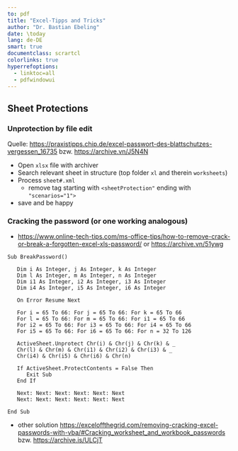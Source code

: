 ```yaml
---
to: pdf
title: "Excel-Tipps and Tricks"
author: "Dr. Bastian Ebeling"
date: \today
lang: de-DE
smart: true
documentclass: scrartcl
colorlinks: true
hyperrefoptions:
  - linktoc=all
  - pdfwindowui
---
```


## Sheet Protections

### Unprotection by file edit

Quelle: <https://praxistipps.chip.de/excel-passwort-des-blattschutzes-vergessen_16735> bzw. <https://archive.vn/J5N4N>

- Open `xlsx` file with archiver
- Search relevant sheet in structure (top folder `xl` and therein `worksheets`)
- Process `sheet#.xml`
  - remove tag starting with `<sheetProtection"` ending with `"scenarios="1">`
- save and be happy

### Cracking the password (or one working analogous)

- <https://www.online-tech-tips.com/ms-office-tips/how-to-remove-crack-or-break-a-forgotten-excel-xls-password/> or <https://archive.vn/51ywg>

```VBA
Sub BreakPassword()

   Dim i As Integer, j As Integer, k As Integer
   Dim l As Integer, m As Integer, n As Integer
   Dim i1 As Integer, i2 As Integer, i3 As Integer
   Dim i4 As Integer, i5 As Integer, i6 As Integer

   On Error Resume Next

   For i = 65 To 66: For j = 65 To 66: For k = 65 To 66
   For l = 65 To 66: For m = 65 To 66: For i1 = 65 To 66
   For i2 = 65 To 66: For i3 = 65 To 66: For i4 = 65 To 66
   For i5 = 65 To 66: For i6 = 65 To 66: For n = 32 To 126

   ActiveSheet.Unprotect Chr(i) & Chr(j) & Chr(k) & _
   Chr(l) & Chr(m) & Chr(i1) & Chr(i2) & Chr(i3) & _
   Chr(i4) & Chr(i5) & Chr(i6) & Chr(n)

   If ActiveSheet.ProtectContents = False Then
      Exit Sub
   End If

   Next: Next: Next: Next: Next: Next
   Next: Next: Next: Next: Next: Next

End Sub
```

- other solution <https://exceloffthegrid.com/removing-cracking-excel-passwords-with-vba/#Cracking_worksheet_and_workbook_passwords> bzw. <https://archive.is/ULCjT>
